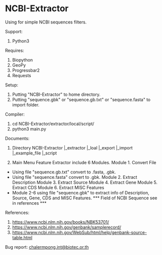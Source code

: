# NCBI-Extractor

Using for simple NCBI sequences filters.

Support:
  1. Python3

Requires:
  1. Biopython
  2. GeoPy
  3. Progressbar2
  4. Requests

Setup:
  1. Putting "NCBI-Extractor" to home directory.
  2. Putting "sequence.gbk" or "sequence.gb.txt" or "sequence.fasta" to import folder.

Compiler:
  1. cd NCBI-Extractor/extractor/local/script/
  2. python3 main.py

Documents:
  1. Directory
  NCBI-Extractor
  |_extractor
    |_loal
      |_export
      |_import
        |_example_file
      |_script

  2. Main Menu
  Feature Extractor include 6 Modules.
  Module 1. Convert File
  - Using file "sequence.gb.txt" convert to .fasta, .gbk.
  - Using file "sequence.fasta" convert to .gbk.
  Module 2. Extract Description
  Module 3. Extract Source
  Module 4. Extract Gene
  Module 5. Extract CDS
  Module 6. Extract MISC Features	
  - Module 2-6 using file "sequence.gbk" to extract info of Description, Source, Gene, CDS and MISC Features.
  *** Field of NCBI Sequence see in references ***

References:
  1. https://www.ncbi.nlm.nih.gov/books/NBK53701/
  2. https://www.ncbi.nlm.nih.gov/genbank/samplerecord/
  3. https://www.ncbi.nlm.nih.gov/WebSub/html/help/genbank-source-table.html

Bug report:
chalermpong.int@biotec.or.th
